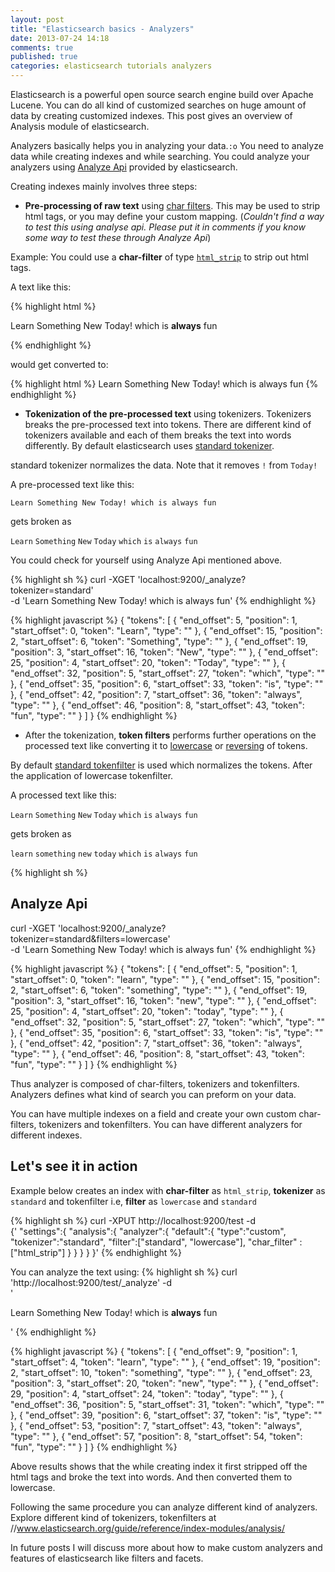 ```yaml
---
layout: post
title: "Elasticsearch basics - Analyzers"
date: 2013-07-24 14:18
comments: true
published: true
categories: elasticsearch tutorials analyzers
---
```


Elasticsearch is a powerful open source search engine build over Apache
Lucene. You can do all kind of customized searches on huge amount of
data by creating customized indexes. This post gives an overview of
Analysis module of elasticsearch.

Analyzers basically helps you in analyzing your data.`:o` You need to analyze data while creating indexes and while searching. You could analyze your analyzers using [Analyze Api](//www.elasticsearch.org/guide/reference/api/admin-indices-analyze.html) provided by elasticsearch.

Creating indexes mainly involves three steps: 

* **Pre-processing of raw text** using [char filters]( //www.elasticsearch.org/guide/reference/index-modules/analysis/mapping-charfilter/). This may be used to strip html tags, or you may define your custom mapping.  (*Couldn't find a way to test this using analyse api. Please put it in comments if you know some way to test these through Analyze Api*) 


Example: You could use a **char-filter** of type [`html_strip`](//www.elasticsearch.org/guide/reference/index-modules/analysis/htmlstrip-charfilter/) to strip out html tags.  

A text like this:

{% highlight html %}
<p> Learn Something New Today! which is <b>always</b> fun </p>
{% endhighlight %}

would get converted to:


{% highlight html %}
Learn Something New Today! which is always fun
{% endhighlight %}
<!-- more -->

* **Tokenization of the pre-processed text** using tokenizers. Tokenizers breaks the pre-processed text into tokens. There are different kind of tokenizers available and each of them breaks the text into words differently. By default elasticsearch uses [standard tokenizer](//www.elasticsearch.org/guide/reference/index-modules/analysis/standard-tokenizer/). 


standard tokenizer normalizes the data. Note that it removes `!` from `Today!`

A pre-processed text like this:

`Learn Something New Today! which is always fun`

gets broken as

`Learn` `Something` `New` `Today` `which` `is` `always` `fun`

You could check for yourself using Analyze Api mentioned above.

{% highlight sh %}
curl -XGET 'localhost:9200/_analyze?tokenizer=standard' \
    -d 'Learn Something New Today! which is always fun'
{% endhighlight %}

{% highlight javascript %}
{
    "tokens": [
        {
            "end_offset": 5,
            "position": 1,
            "start_offset": 0,
            "token": "Learn",
            "type": "<ALPHANUM>"
        },
        {
            "end_offset": 15,
            "position": 2,
            "start_offset": 6,
            "token": "Something",
            "type": "<ALPHANUM>"
        },
        {
            "end_offset": 19,
            "position": 3,
            "start_offset": 16,
            "token": "New",
            "type": "<ALPHANUM>"
        },
        {
            "end_offset": 25,
            "position": 4,
            "start_offset": 20,
            "token": "Today",
            "type": "<ALPHANUM>"
        },
        {
            "end_offset": 32,
            "position": 5,
            "start_offset": 27,
            "token": "which",
            "type": "<ALPHANUM>"
        },
        {
            "end_offset": 35,
            "position": 6,
            "start_offset": 33,
            "token": "is",
            "type": "<ALPHANUM>"
        },
        {
            "end_offset": 42,
            "position": 7,
            "start_offset": 36,
            "token": "always",
            "type": "<ALPHANUM>"
        },
        {
            "end_offset": 46,
            "position": 8,
            "start_offset": 43,
            "token": "fun",
            "type": "<ALPHANUM>"
        }
    ]
}
{% endhighlight %}

* After the tokenization, **token filters** performs further operations on the processed text like converting it to [lowercase](//www.elasticsearch.org/guide/reference/index-modules/analysis/lowercase-tokenfilter.html) or [reversing](//www.elasticsearch.org/guide/reference/index-modules/analysis/reverse-tokenfilter/) of tokens.

By default [standard tokenfilter](//www.elasticsearch.org/guide/reference/index-modules/analysis/standard-tokenfilter/) is used which normalizes the tokens. After the application of lowercase tokenfilter.

A processed text like this:

`Learn` `Something` `New` `Today` `which` `is` `always` `fun`

gets broken as

`learn` `something` `new` `today` `which` `is` `always` `fun`


{% highlight sh %}
## Analyze Api
curl -XGET 'localhost:9200/_analyze?tokenizer=standard&filters=lowercase' \
    -d 'Learn Something New Today! which is always fun'
{% endhighlight %}


{% highlight javascript %}
{
    "tokens": [
        {
            "end_offset": 5,
            "position": 1,
            "start_offset": 0,
            "token": "learn",
            "type": "<ALPHANUM>"
        },
        {
            "end_offset": 15,
            "position": 2,
            "start_offset": 6,
            "token": "something",
            "type": "<ALPHANUM>"
        },
        {
            "end_offset": 19,
            "position": 3,
            "start_offset": 16,
            "token": "new",
            "type": "<ALPHANUM>"
        },
        {
            "end_offset": 25,
            "position": 4,
            "start_offset": 20,
            "token": "today",
            "type": "<ALPHANUM>"
        },
        {
            "end_offset": 32,
            "position": 5,
            "start_offset": 27,
            "token": "which",
            "type": "<ALPHANUM>"
        },
        {
            "end_offset": 35,
            "position": 6,
            "start_offset": 33,
            "token": "is",
            "type": "<ALPHANUM>"
        },
        {
            "end_offset": 42,
            "position": 7,
            "start_offset": 36,
            "token": "always",
            "type": "<ALPHANUM>"
        },
        {
            "end_offset": 46,
            "position": 8,
            "start_offset": 43,
            "token": "fun",
            "type": "<ALPHANUM>"
        }
    ]
}
{% endhighlight %}

Thus analyzer is composed of char-filters, tokenizers and tokenfilters. Analyzers defines what kind of search you can preform on your data.

You can have multiple indexes on a field and create your own custom char-filters, tokenizers and tokenfilters. You can have different analyzers for different indexes.

## Let's see it in action

Example below creates an index with **char-filter** as `html_strip`, **tokenizer** as `standard` and tokenfilter i.e, **filter** as `lowercase` and `standard`

{% highlight sh %}
curl -XPUT http://localhost:9200/test -d \
    {'
        "settings":{
            "analysis":{
                "analyzer":{
                    "default":{
                         "type":"custom",
                         "tokenizer":"standard",
                         "filter":["standard", "lowercase"],
                         "char_filter" : ["html_strip"]
                     }
                }
            }
        }
  }'
{% endhighlight %}

You can analyze the text using:
{% highlight sh %}
curl 'http://localhost:9200/test/_analyze' -d \
    '<p> Learn Something New Today! which is <b>always</b> fun </p>'
{% endhighlight %}

{% highlight javascript %}
{
    "tokens": [
        {
            "end_offset": 9,
            "position": 1,
            "start_offset": 4,
            "token": "learn",
            "type": "<ALPHANUM>"
        },
        {
            "end_offset": 19,
            "position": 2,
            "start_offset": 10,
            "token": "something",
            "type": "<ALPHANUM>"
        },
        {
            "end_offset": 23,
            "position": 3,
            "start_offset": 20,
            "token": "new",
            "type": "<ALPHANUM>"
        },
        {
            "end_offset": 29,
            "position": 4,
            "start_offset": 24,
            "token": "today",
            "type": "<ALPHANUM>"
        },
        {
            "end_offset": 36,
            "position": 5,
            "start_offset": 31,
            "token": "which",
            "type": "<ALPHANUM>"
        },
        {
            "end_offset": 39,
            "position": 6,
            "start_offset": 37,
            "token": "is",
            "type": "<ALPHANUM>"
        },
        {
            "end_offset": 53,
            "position": 7,
            "start_offset": 43,
            "token": "always",
            "type": "<ALPHANUM>"
        },
        {
            "end_offset": 57,
            "position": 8,
            "start_offset": 54,
            "token": "fun",
            "type": "<ALPHANUM>"
        }
    ]
}
{% endhighlight %}

Above results shows that the while creating index it first stripped off the html tags and broke the text into words. And then converted them to lowercase.

Following the same procedure you can analyze different kind of
analyzers. Explore different kind of tokenizers, tokenfilters at //www.elasticsearch.org/guide/reference/index-modules/analysis/

In future posts I will discuss more about how to make custom analyzers and features of elasticsearch like filters and facets.
